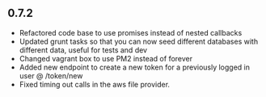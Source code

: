 ## 0.7.2

* Refactored code base to use promises instead of nested callbacks
* Updated grunt tasks so that you can now seed different databases with different data, useful for tests and dev
* Changed vagrant box to use PM2 instead of forever
* Added new endpoint to create a new token for a previously logged in user @ /token/new
* Fixed timing out calls in the aws file provider.